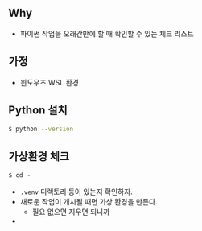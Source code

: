 ## Why 
- 파이썬 작업을 오래간만에 할 때 확인할 수 있는 체크 리스트 

## 가정 
- 윈도우즈 WSL 환경 

## Python 설치 

```bash
$ python --version
```

## 가상환경 체크 

```bash
$ cd ~
```

- `.venv` 디렉토리 등이 있는지 확인하자. 
- 새로운 작업이 개시될 때면 가상 환경을 만든다. 
	- 필요 없으면 지우면 되니까 
- 